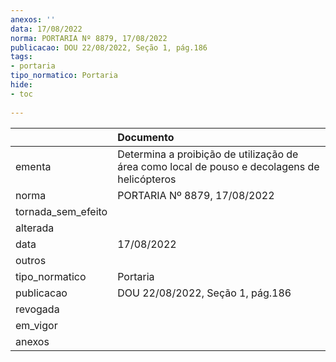 ```yaml
---
anexos: ''
data: 17/08/2022
norma: PORTARIA Nº 8879, 17/08/2022
publicacao: DOU 22/08/2022, Seção 1, pág.186
tags:
- portaria
tipo_normatico: Portaria
hide: 
- toc 
 
---
```


|                    | Documento                                                                                    |
|:-------------------|:---------------------------------------------------------------------------------------------|
| ementa             | Determina a proibição de utilização de área como local de pouso e decolagens de helicópteros |
| norma              | PORTARIA Nº 8879, 17/08/2022                                                                 |
| tornada_sem_efeito |                                                                                              |
| alterada           |                                                                                              |
| data               | 17/08/2022                                                                                   |
| outros             |                                                                                              |
| tipo_normatico     | Portaria                                                                                     |
| publicacao         | DOU 22/08/2022, Seção 1, pág.186                                                             |
| revogada           |                                                                                              |
| em_vigor           |                                                                                              |
| anexos             |                                                                                              |